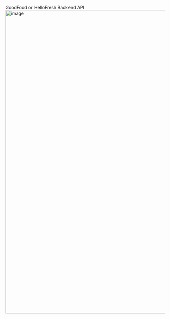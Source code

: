 GoodFood or HelloFresh Backend API
<img width="1907" height="958" alt="image" src="https://github.com/user-attachments/assets/0b76fd5d-4847-4dd7-8d11-ffb8aab9b150" />

